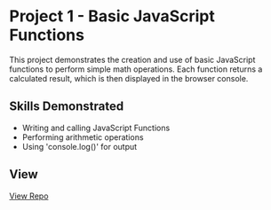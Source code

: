 # Project 1 - Basic JavaScript Functions

This project demonstrates the creation and use of basic JavaScript functions to perform simple math operations. Each function returns a calculated result, which is then displayed in the browser console.  

## Skills Demonstrated
- Writing and calling JavaScript Functions
- Performing arithmetic operations
- Using 'console.log()' for output

## View
[View Repo](https://uo-cit-drewlesh.github.io/CS-111-IntroWebProgramming/Project1/)
